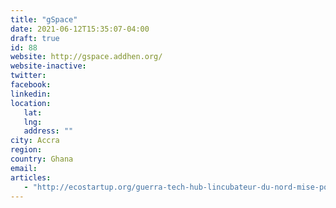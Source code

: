 ```yaml
---
title: "gSpace"
date: 2021-06-12T15:35:07-04:00
draft: true
id: 88
website: http://gspace.addhen.org/
website-inactive: 
twitter: 
facebook: 
linkedin: 
location: 
   lat: 
   lng: 
   address: ""
city: Accra
region: 
country: Ghana
email: 
articles:
   - "http://ecostartup.org/guerra-tech-hub-lincubateur-du-nord-mise-pour-une-industrie-numerique-inclusive-mixte-et-egalitaire/"
---
```


